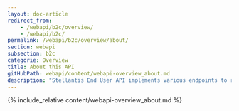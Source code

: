 ```yaml
---
layout: doc-article
redirect_from: 
    - /webapi/b2c/overview/
    - /webapi/b2c/
permalink: /webapi/b2c/overview/about/
section: webapi
subsection: b2c
categorie: Overview
title: About this API
gitHubPath: webapi/content/webapi-overview_about.md
description: "Stellantis End User API implements various endpoints to retrieve resources from enrolled end-users."
---
```


{% include_relative content/webapi-overview_about.md %}